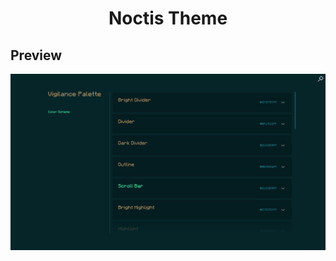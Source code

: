 <div align = "center">

# Noctis Theme

</div>

## Preview

![Noctis Theme](../../.github/noctis-theme.png)
